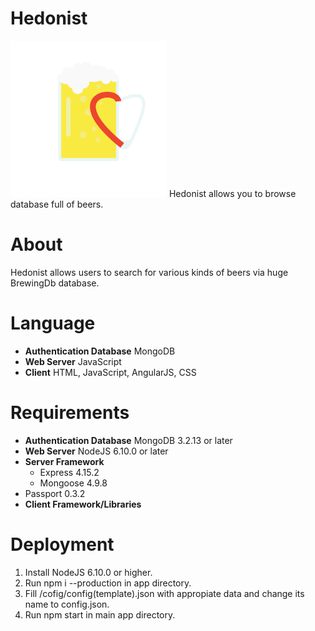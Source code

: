 # Hedonist
<img src="https://github.com/michaelKurowski/hedonist/blob/master/hedonist.png" width="250">
Hedonist allows you to browse database full of beers.

# About
Hedonist allows users to search for various kinds of beers via huge BrewingDb database.
# Language
 - **Authentication Database** MongoDB
 - **Web Server** JavaScript
 - **Client** HTML, JavaScript, AngularJS, CSS
# Requirements
 - **Authentication Database**
MongoDB 3.2.13 or later
 - **Web Server**
NodeJS 6.10.0 or later
 - **Server Framework**
	- Express 4.15.2
	- Mongoose 4.9.8
  - Passport 0.3.2
 - **Client Framework/Libraries** 

# Deployment

1. Install NodeJS 6.10.0 or higher.
2. Run npm i --production in app directory.
3. Fill /cofig/config(template).json with appropiate data and change its name to config.json.
4. Run npm start in main app directory.
